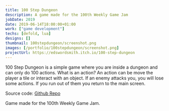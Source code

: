 ```yaml
---
title: 100 Step Dungeon
description: A game made for the 100th Weekly Game Jam
jobDate: 2019
date: 2019-06-14T18:00:00+01:00
work: ["game development"]
techs: [defold, lua]
designs: []
thumbnail: 100stepdungeon/screenshot.png
images: [/portfolio/100stepdungeon/screenshot.png]
projectUrl: https://edswordsmith.itch.io/100-step-dungeon
---
```


100 Step Dungeon is a simple game where you are inside a dungeon and can only do 100 actions. What is an action? An action can be move the player a tile or interact with an object. If an enemy attacks you, you will lose some actions. If you run out of them you return to the main screen.

Source code: [Github Repo](https://github.com/EdSwordsmith/100StepDungeon)

Game made for the 100th Weekly Game Jam.
